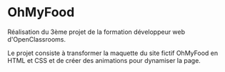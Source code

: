 # OhMyFood

Réalisation du 3ème projet de la formation développeur web d'OpenClassrooms.

Le projet consiste à transformer la maquette du site fictif OhMyFood en HTML et CSS et de créer des animations pour dynamiser la page.
